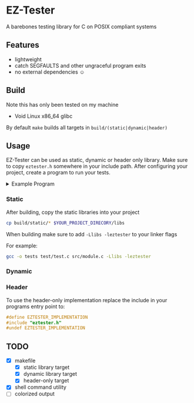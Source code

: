 # EZ-Tester

A barebones testing library for C on POSIX compliant systems

## Features

* lightweight
* catch SEGFAULTS and other ungraceful program exits
* no external dependencies ☺️

## Build

Note this has only been tested on my machine

* Void Linux x86_64 glibc

By default `make` builds all targets in `build/(static|dynamic|header)`

## Usage

EZ-Tester can be used as static, dynamic or header only library.
Make sure to copy `eztester.h` somewhere in your include path.
After configuring your project, create a program to run your tests.

<details>
<summary>Example Program</summary>

```c
#include "eztester.h"

int sum_of_integers(const int max){
    return (max*(max+1))/2;
}

eztester_status sample_test(){
    const int max = 100;
    eztester_log("Inside of Sample Test");
    eztester_log("adding %d consectuive positive integers", max);

    int actual = 0;
    for(int i = 1; i <= max; i++){
        actual += i;
    }

    int expected = sum_of_integers(max);

    if (actual == expected) {
        return TEST_PASS;
    }
    else if (actual < 0) {
        return TEST_ERROR;
    }
    else {
        return TEST_FAIL;
    }
}

eztester_status sample_shell_test(){
    // eztester_shell is a wrapper function for `system`
    // see `eztester.h` for more info
    int status = eztester_shell("curl invalid.url");
    if (status == 0){
        return TEST_PASS;
    }
    else if (status == 6){
        return TEST_WARNING;
    }
    else if (status == 127){
        return TEST_ERROR;
    }
    else {
        return TEST_FAIL;
    }
}

int main(int argc, char* argv[]){
    eztester_list *tests = ezterster_create_list(2);

    // runners that always return the same status are provided
    eztester_register(tests, (eztester_test){eztester_always_pass, "Always Pass"});
    eztester_register(tests, (eztester_test){sample_test, "Sample Test"}); // our test, can be defined in a different translation unit

    // a list will resize on register when it doesn't have capacity
    eztester_register(tests, (eztester_test){eztester_always_fail, "Always Fail"});
    eztester_register(tests, (eztester_test){eztester_always_warn, "Always Warn"});
    
    eztester_register(tests, (eztester_test){sample_shell_test, "Check a non existent url");

    eztester_run(tests, EXIT_ON_FAIL | EXIT_ON_TIMEOUT );

    eztester_destroy_list(tests);
    return 0;
}
```

</details>

### Static

After building, copy the static libraries into your project

```bash
cp build/static/* $YOUR_PROJECT_DIRECORY/libs
```

When building make sure to add `-Llibs -leztester` to your linker flags

For example:
```bash
gcc -o tests test/test.c src/module.c -Llibs -leztester
```

### Dynamic

### Header

To use the header-only implementation replace the include in your programs entry point to:

```c
#define EZTESTER_IMPLEMENTATION
#include "eztester.h"
#undef EZTESTER_IMPLEMENTATION
```

## TODO

* [x] makefile
    * [x] static library target
    * [x] dynamic library target
    * [x] header-only target
* [x] shell command utility
* [ ] colorized output
